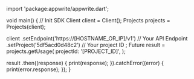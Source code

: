 import 'package:appwrite/appwrite.dart';

void main() { // Init SDK
  Client client = Client();
  Projects projects = Projects(client);

  client
    .setEndpoint('https://[HOSTNAME_OR_IP]/v1') // Your API Endpoint
    .setProject('5df5acd0d48c2') // Your project ID
  ;
  Future result = projects.getUsage(
    projectId: '[PROJECT_ID]',
  );

  result
    .then((response) {
      print(response);
    }).catchError((error) {
      print(error.response);
  });
}

